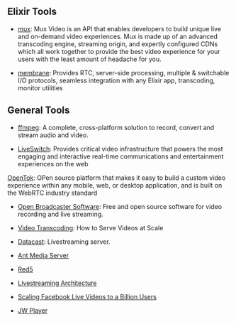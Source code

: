 ## Elixir Tools

- [mux](mux.com): Mux Video is an API that enables developers to build unique live and on-demand video experiences. Mux is made up of an advanced transcoding engine, streaming origin, and expertly configured CDNs which all work together to provide the best video experience for your users with the least amount of headache for you.

- [membrane](https://membrane.stream/): Provides RTC, server-side processing, multiple & switchable I/O protocols, seamless integration with any Elixir app, transcoding, monitor utilities

## General Tools

- [ffmpeg](ffmpeg.org): A complete, cross-platform solution to record, convert and stream audio and video.

- [LiveSwitch](https://www.liveswitch.io/): Provides critical video infrastructure that powers the most engaging and interactive real-time communications and entertainment experiences on the web

[OpenTok](https://github.com/opentok): OPen source platform that makes it easy to build a custom video experience within any mobile, web, or desktop application, and is built on the WebRTC industry standard

- [Open Broadcaster Software](https://obsproject.com/): Free and open source software for video recording and live streaming.
- [Video Transcoding](https://www.egnyte.com/blog/post/transcoding-how-we-serve-videos-at-scale/): How to Serve Videos at Scale

- [Datacast](https://www.dacast.com/): Livestreaming server.

- [Ant Media Server](https://github.com/ant-media/Ant-Media-Server)

- [Red5](https://github.com/red5pro)

- [Livestreaming Architecture](https://www.youtube.com/watch?v=RvsaosnEHWc)

- [Scaling Facebook Live Videos to a Billion Users](https://www.youtube.com/watch?v=IO4teCbHvZw)
- [JW Player](https://www.jwplayer.com/live-streaming/)
